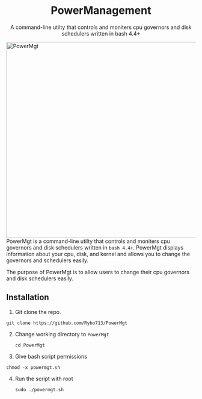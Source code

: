 <h1 align="center">PowerManagement</h1>
<p align="center">A command-line utilty that controls and moniters cpu governors and disk schedulers written in bash 4.4+ </p>

<img src="https://i.imgur.com/PeWCHYT.png" alt="PowerMgt" align="left" height="520px">

PowerMgt is a command-line utilty that controls and moniters cpu governors and disk schedulers written in `bash 4.4+`. PowerMgt displays information about your cpu, disk, and kernel and allows you to change the governors and schedulers easily.

The purpose of PowerMgt is to allow users to change their cpu governors and disk schedulers easily. 

## Installation

1. Git clone the repo.
  
  `git clone https://github.com/Rybo713/PowerMgt`

2. Change working directory to `PowerMgt`
   
   `cd PowerMgt`

3. Give bash script permissions
  
  `chmod -x powermgt.sh`

4. Run the script with root
   
   `sudo ./powermgt.sh`
